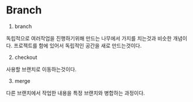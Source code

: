 # Branch

1. branch

독립적으로 여러작업을 진행하기위해 만드는 나무에서 가지를 치는것과 비슷한 개념이다. 프로젝트를 함에 있어서 독립적인 공간을 새로 만드는것이다.

2. checkout

사용할 브랜치로 이동하는것이다. 

3. merge

다른 브랜치에서 작업한 내용을 특정 브랜치와 병합하는 과정이다. 
